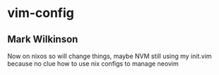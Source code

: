 # vim-config
## Mark Wilkinson


Now on nixos so will change things, maybe
NVM still using my init.vim because no clue how to use nix configs to manage neovim
